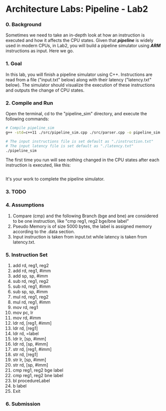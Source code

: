 # Architecture Labs: Pipeline - Lab2

### 0. Background

Sometimes we need to take an in-depth look at how an instruction is executed and how it affects the CPU states. Given that ***pipeline*** is widely used in modern CPUs, in Lab2, you will build a pipeline simulator using ***ARM*** instructions as input. Here we go.

### 1. Goal

In this lab, you will finish a pipeline simulator using C++. Instructions are read from a file ("input.txt" below) along with their latency ("latency.txt" below). The simulator should visualize the execution of these instructions and outputs the change of CPU states.

### 2. Compile and Run

Open the terminal, cd to the "pipeline_sim" directory, and execute the following commands:

```bash
# Compile pipeline_sim
g++ -std=c++11 ./src/pipeline_sim.cpp ./src/parser.cpp -o pipeline_sim

# The input instructions file is set default as "./instruction.txt"
# The input latency file is set default as "./latency.txt"
./pipeline_sim
```

The first time you run will see nothing changed in the CPU states after each instruction is executed, like this:

```bash

```

It's your work to complete the pipeline simulator.

### 3. TODO



### 4. Assumptions

1. Compare (cmp) and the following Branch (bge and bne) are considered to be one instruction, like "cmp reg1, reg2 bge/bne label"
2. Pseudo Memory is of size 5000 bytes, the label is assigned memory according to the .data section.
3. Input instruction is taken from input.txt while latency is taken from latency.txt.

### 5. Instruction Set

1. add rd, reg1, reg2
2. add rd, reg1, #imm
3. add sp, sp, #imm
4. sub rd, reg1, reg2
5. sub rd, reg1, #imm
6. sub sp, sp, #imm
7. mul rd, reg1, reg2
8. mul rd, reg1, #imm
9. mov rd, reg1
10. mov pc, lr
11. mov rd, #imm
12. ldr rd, [reg1, #imm]
13. ldr rd, [reg1]
14. ldr rd, =label
15. ldr lr, [sp, #imm]
16. ldr rd, [sp, #imm]
17. str rd, [reg1, #imm]
18. str rd, [reg1]
19. str lr, [sp, #imm]
20. str rd, [sp, #imm]
21. cmp reg1, reg2 bge label
22. cmp reg1, reg2 bne label
23. bl procedureLabel
24. b label
25. Exit

### 6. Submission

